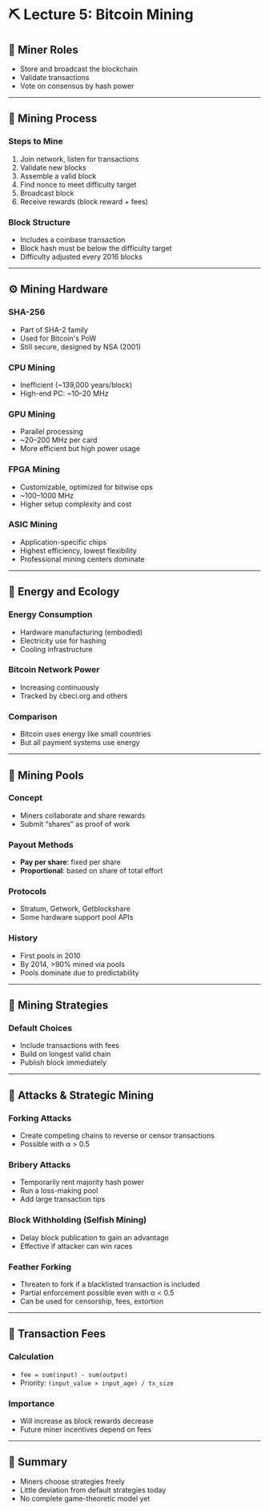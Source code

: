 # ⛏ Lecture 5: Bitcoin Mining

## 🔁 Miner Roles
- Store and broadcast the blockchain
- Validate transactions
- Vote on consensus by hash power

---

## 🧱 Mining Process

### Steps to Mine
1. Join network, listen for transactions
2. Validate new blocks
3. Assemble a valid block
4. Find nonce to meet difficulty target
5. Broadcast block
6. Receive rewards (block reward + fees)

### Block Structure
- Includes a coinbase transaction
- Block hash must be below the difficulty target
- Difficulty adjusted every 2016 blocks

---

## ⚙ Mining Hardware

### SHA-256
- Part of SHA-2 family
- Used for Bitcoin's PoW
- Still secure, designed by NSA (2001)

### CPU Mining
- Inefficient (~139,000 years/block)
- High-end PC: ~10–20 MHz

### GPU Mining
- Parallel processing
- ~20–200 MHz per card
- More efficient but high power usage

### FPGA Mining
- Customizable, optimized for bitwise ops
- ~100–1000 MHz
- Higher setup complexity and cost

### ASIC Mining
- Application-specific chips
- Highest efficiency, lowest flexibility
- Professional mining centers dominate

---

## 🔋 Energy and Ecology

### Energy Consumption
- Hardware manufacturing (embodied)
- Electricity use for hashing
- Cooling infrastructure

### Bitcoin Network Power
- Increasing continuously
- Tracked by cbeci.org and others

### Comparison
- Bitcoin uses energy like small countries
- But all payment systems use energy

---

## 👥 Mining Pools

### Concept
- Miners collaborate and share rewards
- Submit “shares” as proof of work

### Payout Methods
- **Pay per share**: fixed per share
- **Proportional**: based on share of total effort

### Protocols
- Stratum, Getwork, Getblockshare
- Some hardware support pool APIs

### History
- First pools in 2010
- By 2014, >90% mined via pools
- Pools dominate due to predictability

---

## 🎯 Mining Strategies

### Default Choices
- Include transactions with fees
- Build on longest valid chain
- Publish block immediately

---

## 🧨 Attacks & Strategic Mining

### Forking Attacks
- Create competing chains to reverse or censor transactions
- Possible with α > 0.5

### Bribery Attacks
- Temporarily rent majority hash power
- Run a loss-making pool
- Add large transaction tips

### Block Withholding (Selfish Mining)
- Delay block publication to gain an advantage
- Effective if attacker can win races

### Feather Forking
- Threaten to fork if a blacklisted transaction is included
- Partial enforcement possible even with α < 0.5
- Can be used for censorship, fees, extortion

---

## 💸 Transaction Fees

### Calculation
- `fee = sum(input) - sum(output)`
- Priority: `(input_value × input_age) / tx_size`

### Importance
- Will increase as block rewards decrease
- Future miner incentives depend on fees

---

## 🧠 Summary
- Miners choose strategies freely
- Little deviation from default strategies today
- No complete game-theoretic model yet
